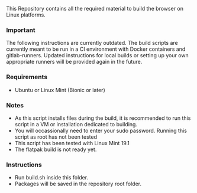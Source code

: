 This Repository contains all the required material to build the browser on Linux platforms.

### Important

The following instructions are currently outdated. The build scripts are currently meant to be
run in a CI environment with Docker containers and gitlab-runners. Updated instructions for
local builds or setting up your own appropriate runners will be provided again in the future.

### Requirements
* Ubuntu or Linux Mint (Bionic or later)

### Notes
* As this script installs files during the build, it is recommended to run this script in a VM or installation dedicated to building.
* You will occassionally need to enter your sudo password. Running this script as root has not been tested
* This script has been tested with Linux Mint 19.1
* The flatpak build is not ready yet.

### Instructions
* Run build.sh inside this folder.
* Packages will be saved in the repository root folder.
